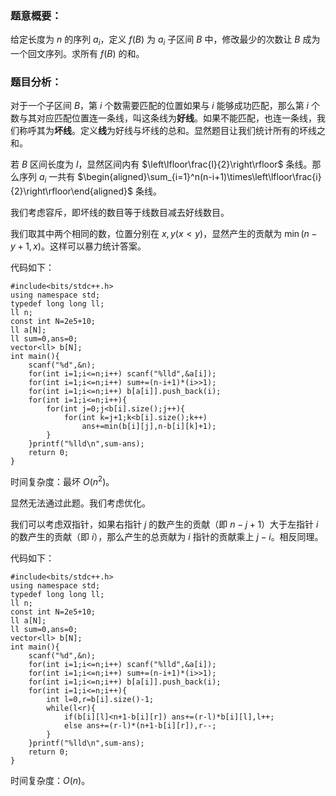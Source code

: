 ### 题意概要：

给定长度为 $n$ 的序列 $a_i$，定义 $f(B)$ 为 $a_i$ 子区间 $B$ 中，修改最少的次数让 $B$ 成为一个回文序列。求所有 $f(B)$ 的和。

### 题目分析：

对于一个子区间 $B$，第 $i$ 个数需要匹配的位置如果与 $i$ 能够成功匹配，那么第 $i$ 个数与其对应匹配位置连一条线，叫这条线为**好线**。如果不能匹配，也连一条线，我们称呼其为**坏线**。定义**线**为好线与坏线的总和。显然题目让我们统计所有的坏线之和。

若 $B$ 区间长度为 $l$，显然区间内有 $\left\lfloor\frac{l}{2}\right\rfloor$ 条线。那么序列 $a_i$ 一共有 $\begin{aligned}\sum_{i=1}^n(n-i+1)\times\left\lfloor\frac{i}{2}\right\rfloor\end{aligned}$ 条线。

我们考虑容斥，即坏线的数目等于线数目减去好线数目。

我们取其中两个相同的数，位置分别在 $x,y(x<y)$，显然产生的贡献为 $\min(n-y+1,x)$。这样可以暴力统计答案。

代码如下：

```
#include<bits/stdc++.h>
using namespace std;
typedef long long ll;
ll n;
const int N=2e5+10;
ll a[N];
ll sum=0,ans=0;
vector<ll> b[N];
int main(){
	scanf("%d",&n);
	for(int i=1;i<=n;i++) scanf("%lld",&a[i]);
	for(int i=1;i<=n;i++) sum+=(n-i+1)*(i>>1);
	for(int i=1;i<=n;i++) b[a[i]].push_back(i);
	for(int i=1;i<=n;i++){
		for(int j=0;j<b[i].size();j++){
			for(int k=j+1;k<b[i].size();k++)
				ans+=min(b[i][j],n-b[i][k]+1);
		}
	}printf("%lld\n",sum-ans);
	return 0;
}
```


时间复杂度：最坏 $O(n^2)$。

显然无法通过此题。我们考虑优化。

我们可以考虑双指针，如果右指针 $j$ 的数产生的贡献（即 $n-j+1$）大于左指针 $i$ 的数产生的贡献（即 $i$），那么产生的总贡献为 $i$ 指针的贡献乘上 $j-i$。相反同理。

代码如下：

```
#include<bits/stdc++.h>
using namespace std;
typedef long long ll;
ll n;
const int N=2e5+10;
ll a[N];
ll sum=0,ans=0;
vector<ll> b[N];
int main(){
	scanf("%d",&n);
	for(int i=1;i<=n;i++) scanf("%lld",&a[i]);
	for(int i=1;i<=n;i++) sum+=(n-i+1)*(i>>1);
	for(int i=1;i<=n;i++) b[a[i]].push_back(i);
	for(int i=1;i<=n;i++){
		int l=0,r=b[i].size()-1;
		while(l<r){
			if(b[i][l]<n+1-b[i][r]) ans+=(r-l)*b[i][l],l++;
			else ans+=(r-l)*(n+1-b[i][r]),r--;
		}
	}printf("%lld\n",sum-ans);
	return 0;
}
```

时间复杂度：$O(n)$。